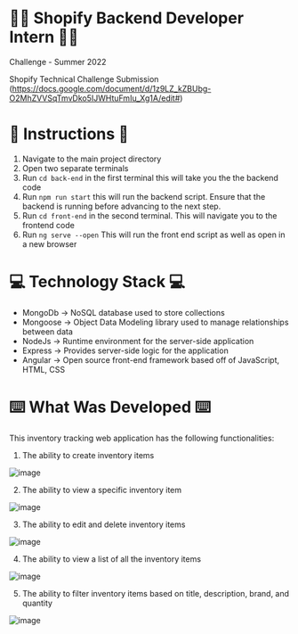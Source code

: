 # 👩‍💻 Shopify Backend Developer Intern 👩‍💻
Challenge - Summer 2022

Shopify Technical Challenge Submission (https://docs.google.com/document/d/1z9LZ_kZBUbg-O2MhZVVSqTmvDko5IJWHtuFmIu_Xg1A/edit#)

# 📝 Instructions 📝
1. Navigate to the main project directory
2. Open two separate terminals
3. Run `cd back-end` in the first terminal this will take you the the backend code  
4. Run `npm run start` this will run the backend script. Ensure that the backend is running before advancing to the next step.
6. Run `cd front-end` in the second terminal. This will navigate you to the frontend code 
7. Run `ng serve --open` This will run the front end script as well as open in a new browser 

# 💻 Technology Stack 💻
- MongoDb -> NoSQL database used to store collections 
- Mongoose -> Object Data Modeling library used to manage relationships between data 
- NodeJs -> Runtime environment  for the server-side application 
- Express -> Provides server-side logic for the application 
- Angular -> Open source front-end framework based off of JavaScript, HTML, CSS 

# ⌨️ What Was Developed ⌨️

This inventory tracking web application has the following functionalities:
1.	The ability to create inventory items 

![image](https://user-images.githubusercontent.com/58096915/150053644-354e4d37-b0a9-4b73-a7d4-f1c7f175891e.png)

2.  The ability to view a specific inventory item

![image](https://user-images.githubusercontent.com/58096915/150053987-3771ffef-eea4-4bdd-9145-0965495663d7.png)

3.  The ability to edit and delete inventory items 

![image](https://user-images.githubusercontent.com/58096915/150053933-10d8a16d-7f2d-4b36-aa3f-80e8282f0267.png)

4.  The ability to view a list of all the inventory items 

![image](https://user-images.githubusercontent.com/58096915/150054618-4960da25-f572-4011-b55c-c1627f1eb883.png)

5.	The ability to filter inventory items based on title, description, brand, and quantity

![image](https://user-images.githubusercontent.com/58096915/150054686-c57608c3-be93-4edc-aa27-ee0df1bc6f4f.png)








